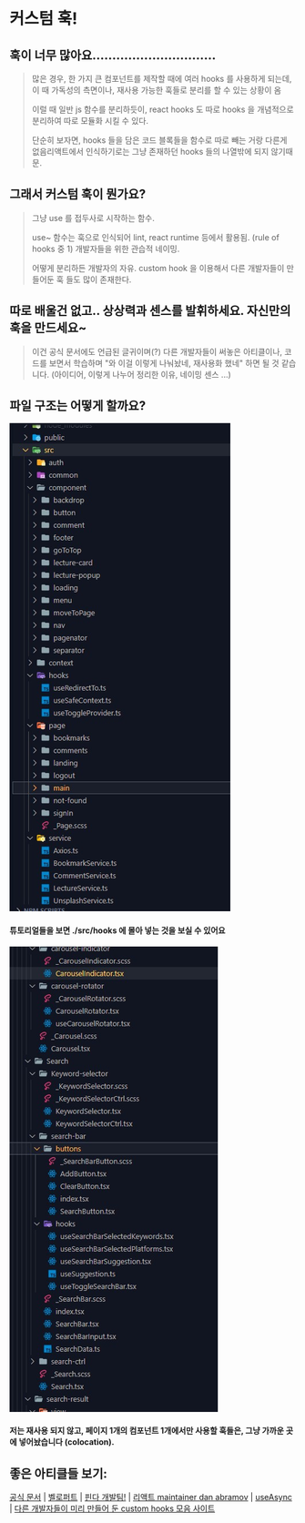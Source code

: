 # 커스텀 훅!

## 훅이 너무 많아요...............................

> 많은 경우, 한 가지 큰 컴포넌트를 제작할 때에 여러 hooks 를 사용하게 되는데, 이 때 가독성의 측면이나, 재사용 가능한 훅들로 분리를 할 수 있는 상황이 옴
>
> 이럴 때 일반 js 함수를 분리하듯이, react hooks 도 따로 hooks 을 개념적으로 분리하여 따로 모듈화 시킬 수 있다.
>
> 단순히 보자면, hooks 들을 담은 코드 블록들을 함수로 따로 빼는 거랑 다른게 없음리액트에서 인식하기로는 그냥 존재하던 hooks 들의 나열밖에 되지 않기때문.

## 그래서 커스텀 훅이 뭔가요?

> 그냥 use 를 접두사로 시작하는 함수.
>
> use~ 함수는 훅으로 인식되어 lint, react runtime 등에서 활용됨. (rule of hooks 중 1) 개발자들을 위한 관습적 네이밍.
>
> 어떻게 분리하든 개발자의 자유. custom hook 을 이용해서 다른 개발자들이 만들어둔 훅 들도 많이 존재한다.

## 따로 배울건 없고.. 상상력과 센스를 발휘하세요. 자신만의 훅을 만드세요~

> 이건 공식 문서에도 언급된 글귀이며(?) 다른 개발자들이 써놓은 아티클이나, 코드를 보면서 학습하며 "와 이걸 이렇게 나눠놨네, 재사용화 했네" 하면 될 것 같습니다. (아이디어, 이렇게 나누어 정리한 이유, 네이밍 센스 ...)

## 파일 구조는 어떻게 할까요?

![정석(?)][file-struct-1] 

#### 튜토리얼들을 보면 ./src/hooks 에 몰아 넣는 것을 보실 수 있어요

![걍 예시][file-struct-2] 
#### 저는 재사용 되지 않고, 페이지 1개의 컴포넌트 1개에서만 사용할 훅들은, 그냥 가까운 곳에 넣어놨습니다 (colocation).

## 좋은 아티클들 보기:

[공식 문서][official-doc] | [벨로퍼트][vlpt] | [핀다 개발팀!][finda-usage-custom-hooks] | [리액트 maintainer dan abramov][why-isnt-x-a-hook] | [useAsync][react-async] | [다른 개발자들이 미리 만들어 둔 custom hooks 모음 사이트][usehooks.com]

[file-struct-1]: ./resources/images/custom-hooks-file-structure-1.jpg
[file-struct-2]: ./resources/images/custom-hooks-file-structure-2.jpg
[official-doc]: https://reactjs.org/docs/hooks-custom.html#extracting-a-custom-hook
[vlpt]: https://react.vlpt.us/basic/21-custom-hook.html
[react-async]: https://www.npmjs.com/package/react-async
[finda-usage-custom-hooks]: https://medium.com/finda-tech/%ED%95%80%EB%8B%A4%EC%97%90%EC%84%9C-%EC%93%B0%EB%8A%94-react-custom-hooks-1a732ce949a5
[why-isnt-x-a-hook]: https://overreacted.io/ko/why-isnt-x-a-hook/
[usehooks.com]: https://usehooks.com/
